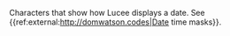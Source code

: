Characters that show how Lucee displays a date. See {{ref:external:http://domwatson.codes|Date time masks}}.